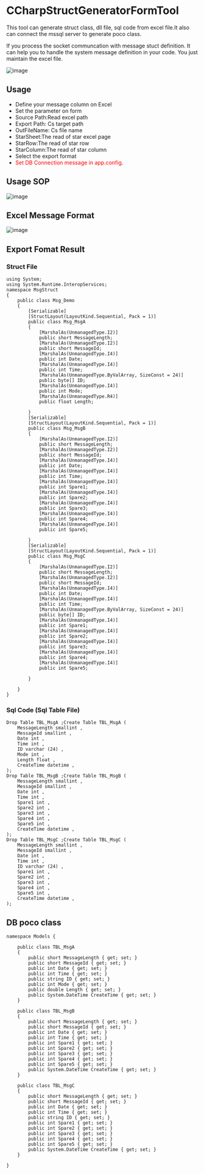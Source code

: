 # CCharpStructGeneratorFormTool

This tool can generate struct class, dll file, sql code from excel file.It also can connect the mssql server to generate poco class.

If you process the socket communcation with message stuct definition. It can help you to handle the system message definition in your code. You just maintain the excel file.

![image](https://user-images.githubusercontent.com/20264622/108627826-7b714480-7492-11eb-850c-baf7cab86955.png)

## Usage
 - Define your message column on Excel
 - Set the parameter on form
  - Source Path:Read excel path
  - Export Path: Cs target path
  - OutFileName: Cs file name
  - StarSheet:The read of star excel page
  - StarRow:The read of star row
  - StarColumn:The read of star column
 - Select the export format
 - <span style="color:red">Set DB Connection message in app.config</span>.

## Usage SOP  

![image](https://user-images.githubusercontent.com/20264622/108627922-e3278f80-7492-11eb-9d92-42b0bf3623e9.png)
 
## Excel Message Format
![image](https://user-images.githubusercontent.com/20264622/107941514-c5ef4e80-6fc4-11eb-8ccb-5e68f10017ac.png)

## Export Fomat Result

### Struct File

```
using System;
using System.Runtime.InteropServices;
namespace MsgStruct
{
    public class Msg_Demo
    {
        [Serializable]
        [StructLayout(LayoutKind.Sequential, Pack = 1)]
        public class Msg_MsgA
        {
            [MarshalAs(UnmanagedType.I2)]
            public short MessageLength;
            [MarshalAs(UnmanagedType.I2)]
            public short MessageId;
            [MarshalAs(UnmanagedType.I4)]
            public int Date;
            [MarshalAs(UnmanagedType.I4)]
            public int Time;
            [MarshalAs(UnmanagedType.ByValArray, SizeConst = 24)]
            public byte[] ID;
            [MarshalAs(UnmanagedType.I4)]
            public int Mode;
            [MarshalAs(UnmanagedType.R4)]
            public float Length;

        }
        [Serializable]
        [StructLayout(LayoutKind.Sequential, Pack = 1)]
        public class Msg_MsgB
        {
            [MarshalAs(UnmanagedType.I2)]
            public short MessageLength;
            [MarshalAs(UnmanagedType.I2)]
            public short MessageId;
            [MarshalAs(UnmanagedType.I4)]
            public int Date;
            [MarshalAs(UnmanagedType.I4)]
            public int Time;
            [MarshalAs(UnmanagedType.I4)]
            public int Spare1;
            [MarshalAs(UnmanagedType.I4)]
            public int Spare2;
            [MarshalAs(UnmanagedType.I4)]
            public int Spare3;
            [MarshalAs(UnmanagedType.I4)]
            public int Spare4;
            [MarshalAs(UnmanagedType.I4)]
            public int Spare5;

        }
        [Serializable]
        [StructLayout(LayoutKind.Sequential, Pack = 1)]
        public class Msg_MsgC
        {
            [MarshalAs(UnmanagedType.I2)]
            public short MessageLength;
            [MarshalAs(UnmanagedType.I2)]
            public short MessageId;
            [MarshalAs(UnmanagedType.I4)]
            public int Date;
            [MarshalAs(UnmanagedType.I4)]
            public int Time;
            [MarshalAs(UnmanagedType.ByValArray, SizeConst = 24)]
            public byte[] ID;
            [MarshalAs(UnmanagedType.I4)]
            public int Spare1;
            [MarshalAs(UnmanagedType.I4)]
            public int Spare2;
            [MarshalAs(UnmanagedType.I4)]
            public int Spare3;
            [MarshalAs(UnmanagedType.I4)]
            public int Spare4;
            [MarshalAs(UnmanagedType.I4)]
            public int Spare5;

        }

    }
}
```

### Sql Code (Sql Table File)
```
Drop Table TBL_MsgA ;Create Table TBL_MsgA (
    MessageLength smallint ,
    MessageId smallint ,
    Date int ,
    Time int ,
    ID varchar (24) ,
    Mode int ,
    Length float ,
    CreateTime datetime ,
);
Drop Table TBL_MsgB ;Create Table TBL_MsgB (
    MessageLength smallint ,
    MessageId smallint ,
    Date int ,
    Time int ,
    Spare1 int ,
    Spare2 int ,
    Spare3 int ,
    Spare4 int ,
    Spare5 int ,
    CreateTime datetime ,
);
Drop Table TBL_MsgC ;Create Table TBL_MsgC (
    MessageLength smallint ,
    MessageId smallint ,
    Date int ,
    Time int ,
    ID varchar (24) ,
    Spare1 int ,
    Spare2 int ,
    Spare3 int ,
    Spare4 int ,
    Spare5 int ,
    CreateTime datetime ,
);

```
## DB poco class
```
namespace Models { 

	public class TBL_MsgA
	{
		public short MessageLength { get; set; }
		public short MessageId { get; set; }
		public int Date { get; set; }
		public int Time { get; set; }
		public string ID { get; set; }
		public int Mode { get; set; }
		public double Length { get; set; }
		public System.DateTime CreateTime { get; set; }
	}

	public class TBL_MsgB
	{
		public short MessageLength { get; set; }
		public short MessageId { get; set; }
		public int Date { get; set; }
		public int Time { get; set; }
		public int Spare1 { get; set; }
		public int Spare2 { get; set; }
		public int Spare3 { get; set; }
		public int Spare4 { get; set; }
		public int Spare5 { get; set; }
		public System.DateTime CreateTime { get; set; }
	}

	public class TBL_MsgC
	{
		public short MessageLength { get; set; }
		public short MessageId { get; set; }
		public int Date { get; set; }
		public int Time { get; set; }
		public string ID { get; set; }
		public int Spare1 { get; set; }
		public int Spare2 { get; set; }
		public int Spare3 { get; set; }
		public int Spare4 { get; set; }
		public int Spare5 { get; set; }
		public System.DateTime CreateTime { get; set; }
	}

}

```
